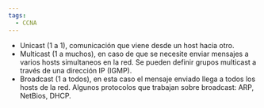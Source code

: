 ```yaml
---
tags:
  - CCNA
---
```

- Unicast (1 a 1), comunicación que viene desde un host hacia otro. 
- Multicast (1 a muchos), en caso de que se necesite enviar mensajes a varios hosts simultaneos en la red. Se pueden definir grupos multicast a través de una dirección IP (IGMP).
- Broadcast (1 a todos), en esta caso el mensaje enviado llega a todos los hosts de la red. Algunos protocolos que trabajan sobre broadcast: ARP, NetBios, DHCP.
